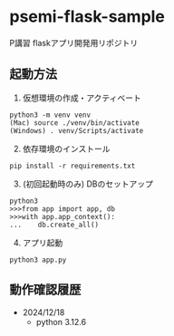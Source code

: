 # psemi-flask-sample
P講習 flaskアプリ開発用リポジトリ

## 起動方法
1. 仮想環境の作成・アクティベート
```
python3 -m venv venv
(Mac) source ./venv/bin/activate
(Windows) . venv/Scripts/activate
```
2. 依存環境のインストール
```
pip install -r requirements.txt
```

3. (初回起動時のみ) DBのセットアップ
```
python3
>>>from app import app, db
>>>with app.app_context():
...    db.create_all()
```

4. アプリ起動
```
python3 app.py
```

## 動作確認履歴
- 2024/12/18
  - python 3.12.6
